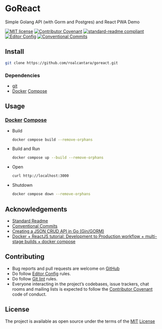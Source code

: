 # GoReact

Simple Golang API (with Gorm and Postgres) and React PWA Demo

[![MIT license](https://img.shields.io/badge/License-MIT-brightgreen.svg)](LICENSE) [![Contributor Covenant](https://img.shields.io/badge/Contributor%20Covenant-2.0-4baaaa.svg)][2] [![standard-readme compliant](https://img.shields.io/badge/readme%20style-standard-brightgreen.svg?style=flat-square)][5] [![Editor Config](https://img.shields.io/badge/Editor%20Config-1.0.1-crimson.svg)][4] [![Conventional Commits](https://img.shields.io/badge/Conventional%20Commits-1.0.0-yellow.svg)][3]

## Install

  ```sh
  git clone https://github.com/roalcantara/goreact.git
  ```

### Dependencies

- [git][6]
- [Docker][8] [Compose][9]

## Usage

### [Docker][8] [Compose][9]

- Build

  ```sh
  docker compose build --remove-orphans
  ```

- Build and Run

  ```sh
  docker compose up --build --remove-orphans
  ```

- Open

  ```sh
  curl http://localhost:3000
  ```

- Shutdown

  ```sh
  docker compose down --remove-orphans
  ```

## Acknowledgements

- [Standard Readme][5]
- [Conventional Commits][3]
- [Creating a JSON CRUD API in Go (Gin/GORM)][12]
- [Docker + ReactJS tutorial: Development to Production workflow + multi-stage builds + docker compose][13]

## Contributing

- Bug reports and pull requests are welcome on [GitHub][0]
- Do follow [Editor Config][4] rules.
- Do follow [Git lint][7] rules.
- Everyone interacting in the project’s codebases, issue trackers, chat rooms and mailing lists is expected to follow the [Contributor Covenant][2] code of conduct.

## License

The project is available as open source under the terms of the [MIT][1] [License](LICENSE)

[0]: https://github.com/roalcantara/goreact
[1]: https://opensource.org/licenses/MIT "Open Source Initiative"
[2]: https://contributor-covenant.org "A Code of Conduct for Open Source Communities"
[3]: https://conventionalcommits.org "Conventional Commits"
[4]: https://editorconfig.org "EditorConfig"
[5]: https://github.com/RichardLitt/standard-readme "Standard Readme"
[6]: https://git-scm.com "Git"
[7]: https://go.dev "Go: An open-source programming language supported by Google"
[8]: https://docker.com "Docker: The most-loved Tool in Stack Overflow’s 2022 Developer Survey"
[9]: https://docs.docker.com/compose "Docker Compose: Defining and running multi-container Docker applications"
[10]: https://jorisroovers.com/gitlint "git commit message linter"
[11]: https://pre-commit.com "A framework for managing and maintaining multi-language pre-commit hooks"
[12]: https://youtu.be/lf_kiH_NPvM "Creating a JSON CRUD API in Go (Gin/GORM)"
[13]: https://youtu.be/3xDAU5cvi5E "Docker + ReactJS tutorial: Development to Production workflow + multi-stage builds + docker compose"